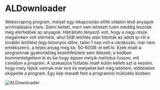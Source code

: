 # ALDownloader

Webscraping program, melyet egy lekapcsolás előtti oldalon lévő anyagok archiválására írtam. Sietni kellett, mert nem lehetett tudni meddig lesznek még elérhetőek az anyagok. Hátráltató tényező volt, hogy a nagy része megalinken volt elérhető, ahol 5GB letöltés után tiltották az adott ip-ről a további letöltést (egy bizonyos időre, talán 1 nap volt a várakozás, már nem emlékszem), a teljes anyag meg kb. 50-60GB-ot tett ki. Ezek miatt a programnak gyakorlatilag kezelőfelülete sem létezett, a kódban kommentelgettem ki és be hogy éppen melyik metódus fusson, mit csináljon a program. A szakaszos futtatás miatt külön kellett azt is kezelni, hogy mely fájlok vannak már lent és melyeket kell még letölteni, előbbieket skippelte a program.
Egy kép maradt fent a programról működés közben:

![ALDownloader](https://user-images.githubusercontent.com/17532282/194720388-52b8130a-9e6e-4d10-80ab-e046391a545d.png)
